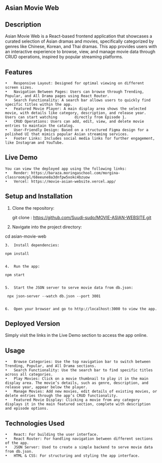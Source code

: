 ## Asian Movie Web

## Description

Asian Movie Web is a React-based frontend application that showcases a curated selection of Asian dramas and movies, specifically categorized by genres like Chinese, Korean, and Thai dramas. This app provides users with an interactive experience to browse, view, and manage movie data through CRUD operations, inspired by popular streaming platforms.


## Features

	•	Responsive Layout: Designed for optimal viewing on different screen sizes.
	•	Navigation Between Pages: Users can browse through Trending, Popular, and All Drama pages using React Router.
	•	Search Functionality: A search bar allows users to quickly find specific titles within the app.
	•	Featured Movie Player: A main display area shows the selected movie, with details like category, description, and release year. Users can start watching        directly from Episode 1.
	•	CRUD Operations: Users can add, edit, view, and delete movie entries to maintain the catalog.
	•	User-Friendly Design: Based on a structured Figma design for a polished UI that mimics popular Asian streaming services.
	•	Footer Links: Includes social media links for further engagement, like Instagram and YouTube.

   ## Live Demo

    You can view the deployed app using the following links:
	•	Render: https://baraza.moringaschool.com/morgina-classroom/pl/68eeune8a3dnfpw5xokc4bzuow
	•	Vercel: https://movie-asian-website.vercel.app/

## Setup and Installation

1.	Clone the repository:

    git clone : https://github.com/Suudi-sudo/MOVIE-ASIAN-WEBSITE.git

2.	Navigate into the project directory:

   cd asian-movie-web


	3.	Install dependencies:

    npm install


	4.	Run the app:

    npm start


	5.	Start the JSON server to serve movie data from db.json:

     npx json-server --watch db.json --port 3001


	6.	Open your browser and go to http://localhost:3000 to view the app.

## Deployed Version

Simply visit the links in the Live Demo section to access the app online.

##  Usage

	•	Browse Categories: Use the top navigation bar to switch between Trending, Popular, and All Drama sections.
	•	Search Functionality: Use the search bar to find specific titles across all categories.
	•	Play Movies: Click on a movie thumbnail to play it in the main display area. The movie’s details, such as genre, description, and release year, appear below the player.
	•	Manage Movies: Add new movies, edit details of existing movies, or delete entries through the app’s CRUD functionality.
	•	Featured Movie Display: Clicking a movie from any category displays it in the main featured section, complete with description and episode options.

## Technologies Used

	•	React: For building the user interface.
	•	React Router: For handling navigation between different sections of the app.
	•	JSON Server: Used to create a simple backend to serve movie data from db.json.
	•	HTML & CSS: For structuring and styling the app interface.


